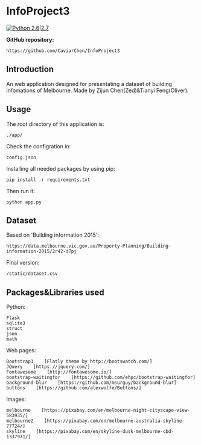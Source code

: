 # InfoProject3
[![Python 2.6|2.7](https://img.shields.io/badge/python-2.6|2.7-yellow.svg)](https://www.python.org/) 

**GitHub repository:**

    https://github.com/CaviarChen/InfoProject3

Introduction
----
An web application designed for presentating a dataset of building infomations of Melbourne. Made by Zijun Chen(Zed)&Tianyi Feng(Oliver).

Usage
----
The root directory of this application is:

    ./app/

Check the configration in:

    config.json

Installing all needed packages by using pip:

    pip install -r requirements.txt

Then run it:

    python app.py
    
Dataset
----
Based on 'Building information 2015':

    https://data.melbourne.vic.gov.au/Property-Planning/Building-information-2015/2r42-d7pj
    
Final version:
    
    /static/dataset.csv
    
Packages&Libraries used
----
Python:

    Flask
    sqlite3
    struct
    json
    math
    
Web pages:

    Bootstrap3    [Flatly theme by http://bootswatch.com/]
    JQuery    [https://jquery.com/]
    Fontawesome    [http://fontawesome.io/]
    bootstrap-waitingfor    [https://github.com/ehpc/bootstrap-waitingfor]
    background-blur    [https://github.com/msurguy/background-blur]
    buttons    [https://github.com/alexwolfe/Buttons/]

Images:

    melbourne    [https://pixabay.com/en/melbourne-night-cityscape-view-583935/]
    melbourne2    [https://pixabay.com/en/melbourne-australia-skyline-77724/]
    skyline    [https://pixabay.com/en/skyline-dusk-melbourne-cbd-1337971/]